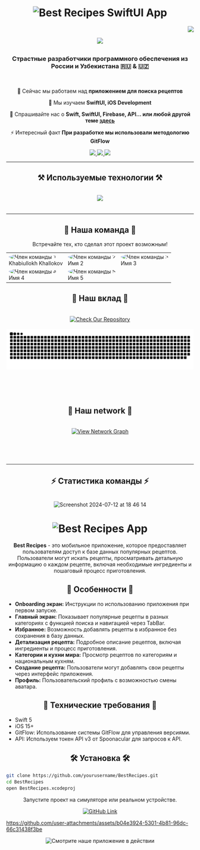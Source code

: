 
<h1 align="center">
  <img src="https://readme-typing-svg.herokuapp.com?font=Righteous&size=40&duration=5000&color=32CD32&center=true&vCenter=true&width=600&height=100&lines=Best+Recipes+SwiftUI+App;" alt="Best Recipes SwiftUI App">
</h1>

<img align="right" src="https://visitor-badge.laobi.icu/badge?page_id=bestrecipes.bestrecipes" />

<h1 align="center">
    <img src="https://readme-typing-svg.herokuapp.com/?font=Righteous&size=35&center=true&vCenter=true&width=500&height=70&duration=4000&lines=Привет+всем!+👋;+Мы+-+Команда+Nº+6!;" />
</h1>

<h3 align="center">Страстные разработчики программного обеспечения из России и Узбекистана 🇷🇺 & 🇺🇿</h3>

<br/>

<div align="center">
 
 🔭 Сейчас мы работаем над **приложением для поиска рецептов**
 
 🌱 Мы изучаем **SwiftUI, iOS Development**

💬 Спрашивайте нас о **Swift, SwiftUI, Firebase, API... или любой другой теме [здесь](t.me/Khabibullokh_Khallokov)**

⚡ Интересный факт **При разработке мы использовали методологию GitFlow**

 </div>
 
<div align="center"> 
  <a href="mailto:support@bestrecipes.com">
    <img src="https://img.shields.io/badge/Gmail-333333?style=for-the-badge&logo=gmail&logoColor=red" />
  </a>
  <a href="https://linkedin.com/in/yourprofile" target="_blank">
    <img src="https://img.shields.io/badge/LinkedIn-0077B5?style=for-the-badge&logo=linkedin&logoColor=white" target="_blank" />
  </a>
  <a href="https://yourwebsite.com" target="_blank">
     <img src="https://img.shields.io/badge/Portfolio-FF5722?style=for-the-badge&logo=todoist&logoColor=white" target="_blank" />
  </a>
</div>

 <hr/>
 
<h2 align="center">⚒️ Используемые технологии ⚒️</h2>
<br/>
<div align="center">
    <img src="https://skillicons.dev/icons?i=swift,github,git,figma,discord" /><br>
</div>

<br/>
<hr/>


<div align="center">
  <h2>🌟 Наша команда 🌟</h2>
  <p>Встречайте тех, кто сделал этот проект возможным!</p>
  <table>
    <tr>
      <td><img src="https://github.com/user-attachments/assets/9cf8a59d-7051-4597-a999-711338803fe0" alt="Член команды 1" style="width:100px; height:auto; border-radius:50%;">
      <br>Khabiullokh Khallokov</td>
      <td><img src="https://your-image-url-here.com/image2.jpg" alt="Член команды 2" style="width:100px; height:auto; border-radius:50%;">
      <br>Имя 2</td>
      <td><img src="https://your-image-url-here.com/image3.jpg" alt="Член команды 3" style="width:100px; height:auto; border-radius:50%;">
      <br>Имя 3</td>
    </tr>
    <tr>
      <td><img src="https://your-image-url-here.com/image4.jpg" alt="Член команды 4" style="width:100px; height:auto; border-radius:50%;">
      <br>Имя 4</td>
      <td><img src="https://your-image-url-here.com/image5.jpg" alt="Член команды 5" style="width:100px; height:auto; border-radius:50%;">
      <br>Имя 5</td>
      <td></td> <!-- Empty cell for alignment -->
    </tr>
  </table>
</div>





<div align="center">
  <h2>🐍 Наш вклад 🐍</h2>
  <br>
  <a href="https://github.com/EliseevDmitry" target="_blank">
    <img src="https://img.shields.io/badge/Check_Our_Repository-32CD32?style=for-the-badge&logo=github&logoColor=white" alt="Check Our Repository" />
  </a>
</div>

<div align="center">
 
  <br>
  <img alt="snake eating my contributions" src="https://raw.githubusercontent.com/salesp07/salesp07/output/github-contribution-grid-snake.svg" />
  
  <br/><br/><br/>
</div>

  <div align="center">
  <h2>🌟 Наш network 🌟</h2>
  <br>
  <a href="https://github.com/EliseevDmitry/BestRecipes/network" target="_blank">
    <img src="https://img.shields.io/badge/View_Network-32CD32?style=for-the-badge&logo=github&logoColor=white" alt="View Network Graph" />
  </a>
</div>

  <br/><br/><br/>
</div>

<hr/>
<h2 align="center">⚡ Статистика команды ⚡</h2>
<br>

<div align="center">
  <img width="900" alt="Screenshot 2024-07-12 at 18 46 14" src="https://github.com/user-attachments/assets/37a1d334-b3f2-4a2b-a647-974801648936">
</div>






<h1 align="center">
  <img src="https://readme-typing-svg.herokuapp.com?font=Righteous&size=32&duration=5000&color=32CD32&center=true&vCenter=true&width=440&height=45&lines=Best+Recipes+🍲;" alt="Best Recipes App">
</h1>

<p align="center">
  <strong>Best Recipes</strong> - это мобильное приложение, которое предоставляет пользователям доступ к базе данных популярных рецептов. Пользователи могут искать рецепты, просматривать детальную информацию о каждом рецепте, включая необходимые ингредиенты и пошаговый процесс приготовления.
</p>

<h2 align="center">🌟 Особенности 🌟</h2>

<ul>
  <li><b>Onboarding экран:</b> Инструкции по использованию приложения при первом запуске.</li>
  <li><b>Главный экран:</b> Показывает популярные рецепты в разных категориях с функцией поиска и навигацией через TabBar.</li>
  <li><b>Избранное:</b> Возможность добавлять рецепты в избранное без сохранения в базу данных.</li>
  <li><b>Детализация рецепта:</b> Подробное описание рецептов, включая ингредиенты и процесс приготовления.</li>
  <li><b>Категории и кухни мира:</b> Просмотр рецептов по категориям и национальным кухням.</li>
  <li><b>Создание рецепта:</b> Пользователи могут добавлять свои рецепты через интерфейс приложения.</li>
  <li><b>Профиль:</b> Пользовательский профиль с возможностью смены аватара.</li>
</ul>

<h2 align="center">🔧 Технические требования 🔧</h2>

<ul>
  <li>Swift 5</li>
  <li>iOS 15+</li>
  <li>GitFlow: Использование системы GitFlow для управления версиями.</li>
  <li>API: Используем токен API v3 от Spoonacular для запросов к API.</li>
</ul>

<h2 align="center">🛠 Установка 🛠</h2>

```bash
git clone https://github.com/yourusername/BestRecipes.git
cd BestRecipes
open BestRecipes.xcodeproj
```

<p align="center">
  Запустите проект на симуляторе или реальном устройстве.
</p>


<p align="center">
  <a href="https://github.com/yourusername/BestRecipes" target="_blank">
    <img src="https://img.shields.io/badge/GitHub-100000?style=for-the-badge&logo=github&logoColor=white" alt="GitHub Link">
  </a>
</p>



https://github.com/user-attachments/assets/b04e3924-5301-4b81-96dc-66c31438f3be


<div align="center">
  <img src="https://readme-typing-svg.herokuapp.com?font=Righteous&size=30&duration=5000&color=F7B538&center=true&vCenter=true&width=600&height=50&lines=%F0%9F%91%80+%D0%A1%D0%BC%D0%BE%D1%82%D1%80%D0%B8%D1%82%D0%B5+%D0%BD%D0%B0%D1%88%D0%B5+%D0%BF%D1%80%D0%B8%D0%BB%D0%BE%D0%B6%D0%B5%D0%BD%D0%B8%D0%B5+%D0%B2+%D0%B4%D0%B5%D0%B9%D1%81%D1%82%D0%B2%D0%B8%D0%B8+%F0%9F%8E%AC;" alt="Смотрите наше приложение в действии">
</div>




